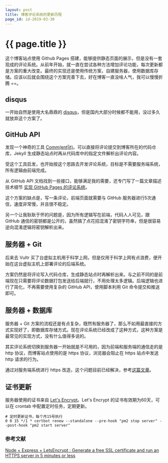 ```yaml
---
layout: post
title: 博客评论系统的更新历程
page_id: id-2019-03-30
---
```


<h1 class="title">{{ page.title }}</h1>

<p></p>
这个博客站点使用 Github Pages 搭建，能够提供静态页面的展示，但是没有一套现成的评论系统。从前年开始，就一直在尝试各种方法增加评论功能，每次更新都是方案的重大改变。最终的实现还是使用传统方案，自建服务器，使用数据库存储。应该以后就会围绕这个方案完善下去，好在博客一直没啥人气，我可以慢慢折腾 ==。

<h2 id="section_1">disqus</h2>

一开始自然是使用大名鼎鼎的 <a href="https://disqus.com/" target="_blank">disqus</a>，但是国内大部分时候都不能用，没过多久就放弃这个方案了。

<h2 id="section_2">GitHub API</h2>

发现一个神奇的工具 <a href="https://commentit.io/" target="_blank">Comm(ent|it)</a>。可以直接将评论提交到博客所在的代码仓库，Jekyll 生成静态站点时再从代码库中的指定文件解析出评论内容。

受这个工具启发，也开始按这个思路去开发评论系统，目标是不需要服务端系统，所有逻辑由前端完成。

从 GitHub API 文档找到一些接口，能够满足我的需要，还专门写了一篇文章描述技术细节 <a href="https://blog.jamchenjun.com/2017/04/18/commentme.html">实现 GitHub Pages 的评论系统</a>。

这个方案的缺点是，写一条评论，前端页面就需要与 GitHub 服务器进行5次通信，速度非常慢，并且很不稳定。

另一个让我耿耿于怀的问题是，因为所有逻辑写在前端，代码人人可见，跟 GitHub 通信的密钥都是公开的，虽然搞了点花招混淆了密钥字符串，但是很容易逆向混淆逻辑将密钥解析出来。

<h2 id="section_3">服务器 + Git</h2>

后来去 Vultr 买了台虚拟主机用于科学上网，但是仅用于科学上网有点浪费，便开始在这台虚拟主机上部署评论的后端系统。

方案仍然是将评论写入代码仓库，生成静态站点时再解析出来。与之前不同的是前端现在只需要将评论数据打包发送给后端就行，不用处理太多逻辑。后端逻辑也进行了简化，不再需要使用复杂的 GitHub API，使用脚本利用 Git 命令提交和推送即可。

<h2 id="section_4">服务器 + 数据库</h2>

服务器 + Git 方案的流程还是有点复杂，既然有服务器了，那么不如用最直接的方式实现好了，即数据库存储方式。现在评论系统已经改成了这种方式，这种方案是最常见的实现方式，没有什么值得多说的。

其实评论系统切换到服务器一开始就是不可用的，因为前端和服务端的通信走的是 http 协议，而博客站点使用的是 https 协议，浏览器会阻止在 https 站点中发送 http 请求的行为。

通过对服务端系统进行 https 改造，这个问题目前已经解决，参考<a href="https://itnext.io/node-express-letsencrypt-generate-a-free-ssl-certificate-and-run-an-https-server-in-5-minutes-a730fbe528ca" target="_blank">这篇文章</a>。

<h2 id="section_5">证书更新</h2>

服务器使用的证书来自 <a href="https://letsencrypt.org/" target="_blank">Let's Encrypt</a>。Let's Encrypt 的证书有效期为60天，可以在 crontab 中配置定时任务，定期更新。

<div class="code"><pre><code># 定时更新证书，每个月15号执行
0 0 15 */1 * certbot renew --standalone --pre-hook "pm2 stop server" --post-hook "pm2 start server"
</code></pre></div>

<h3>参考文献</h3>

<a href="https://itnext.io/node-express-letsencrypt-generate-a-free-ssl-certificate-and-run-an-https-server-in-5-minutes-a730fbe528ca" target="_blank">Node + Express + LetsEncrypt : Generate a free SSL certificate and run an HTTPS server in 5 minutes or less</a>
